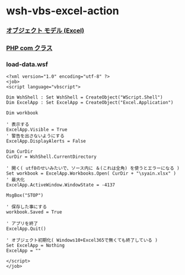 # wsh-vbs-excel-action

### [オブジェクト モデル (Excel)](https://learn.microsoft.com/ja-jp/office/vba/api/overview/excel/object-model)

### [PHP com クラス](https://www.php.net/manual/ja/class.com.php)

### load-data.wsf
```vbscript
<?xml version="1.0" encoding="utf-8" ?>
<job>
<script language="vbscript">

Dim WshShell : Set WshShell = CreateObject("WScript.Shell")
Dim ExcelApp : Set ExcelApp = CreateObject("Excel.Application")

Dim workbook

' 表示する
ExcelApp.Visible = True
' 警告を出さないようにする
ExcelApp.DisplayAlerts = False

Dim CurDir
CurDir = WshShell.CurrentDirectory

' 開く( utf8のせいみたいで、ソース内に ＆(これは全角) を使うとエラーになる )
Set workbook = ExcelApp.Workbooks.Open( CurDir + "\syain.xlsx" )
' 最大化
ExcelApp.ActiveWindow.WindowState = -4137

MsgBox("STOP")

' 保存した事にする
workbook.Saved = True

' アプリを終了
ExcelApp.Quit()

' オブジェクト初期化( Windows10+Excel365で無くても終了している )
Set ExcelApp = Nothing
ExcelApp = ""

</script>
</job>
```
